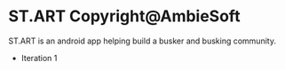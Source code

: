 # ST.ART Copyright@AmbieSoft

ST.ART is an android app helping build a busker and busking community. 

- Iteration 1

